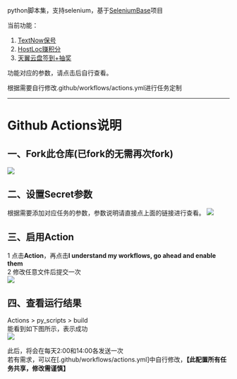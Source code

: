 python脚本集，支持selenium，基于[SeleniumBase](https://github.com/seleniumbase/SeleniumBase)项目

当前功能：

1. [TextNow保号](<https://github.com/Arronlong/py_scripts/tree/master/scripts/textnow>)
2. [HostLoc赚积分](<https://github.com/Arronlong/py_scripts/tree/master/scripts/hostloc>)
3. [天翼云盘签到+抽奖](<https://github.com/Arronlong/py_scripts/tree/master/scripts/C189>)

功能对应的参数，请点击后自行查看。

根据需要自行修改.github/workflows/actions.yml进行任务定制

---

# Github Actions说明

## 一、Fork此仓库(已fork的无需再次fork)

![](http://tu.yaohuo.me/imgs/2020/06/f059fe73afb4ef5f.png)

## 二、设置Secret参数

根据需要添加对应任务的参数，参数说明请直接点上面的链接进行查看。
![](http://tu.yaohuo.me/imgs/2020/06/748bf9c0ca6143cd.png)

## 三、启用Action

1 点击**Action**，再点击**I understand my workflows, go ahead and enable them**  
2 修改任意文件后提交一次  
![](http://tu.yaohuo.me/imgs/2020/06/34ca160c972b9927.png)

## 四、查看运行结果

Actions > py_scripts > build  
能看到如下图所示，表示成功  
![](https://cdn.jsdelivr.net/gh/Arronlong/cdn/blogImg/20200705173742.png)

此后，将会在每天2:00和14:00各发送一次  
若有需求，可以在[.github/workflows/actions.yml]中自行修改，**【此配置所有任务共享，修改需谨慎】**



